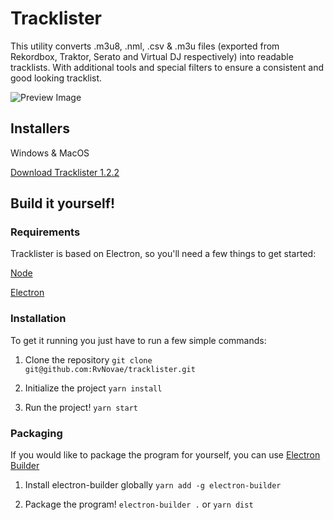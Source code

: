 # Tracklister

This utility converts .m3u8, .nml, .csv & .m3u files (exported from Rekordbox, Traktor, 
Serato and Virtual DJ respectively) into readable tracklists.
With additional tools and special filters to ensure a consistent and good looking tracklist.

![Preview Image](https://puu.sh/DRdri/5644fe1f5f.png)

## Installers
Windows & MacOS

[Download Tracklister 1.2.2](https://drive.google.com/open?id=1z6RDijPT1RHMJlgUFxzc1aqc6k5RFk0W)

## Build it yourself!

### Requirements
Tracklister is based on Electron, so you'll need a few things to get started:

[Node](https://nodejs.org)

[Electron](https://electronjs.org/)

### Installation
To get it running you just have to run a few simple commands:

1. Clone the repository
`git clone git@github.com:RvNovae/tracklister.git`

2. Initialize the project
`yarn install`

3. Run the project!
`yarn start`

### Packaging
If you would like to package the program for yourself, you can use [Electron Builder](https://github.com/electron-userland/electron-builder)

1. Install electron-builder globally
`yarn add -g electron-builder`

2. Package the program!
`electron-builder .` or `yarn dist`
